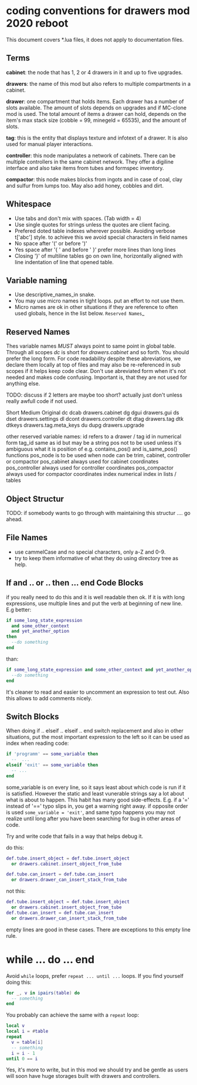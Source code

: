 coding conventions for drawers mod 2020 reboot
===============================================
This document covers *.lua files, it does not apply to documentation files.

Terms
-------
**cabinet**: the node that has 1, 2 or 4 drawers in it and up to five upgrades.

**drawers**: the name of this mod but also refers to multiple compartments in a
    cabinet.
    
**drawer**: one compartment that holds items. Each drawer has a number of slots
    available. The amount of slots depends on upgrades and if MC-clone mod is used.
    The total amount of items a drawer can hold, depends on the item's max stack
    size (cobble = 99, minegeld = 65535), and the amount of slots.
    
**tag**: this is the entity that displays texture and infotext of a drawer.
    It is also used for manual player interactions.
    
**controller**: this node manipulates a network of cabinets. There can be multiple
    controllers in the same cabinet network. They offer a digiline interface
    and also take items from tubes and formspec inventory.
    
**compactor**: this node makes blocks from ingots and in case of coal, clay and sulfur
    from lumps too. May also add honey, cobbles and dirt.

Whitespace
-----------
* Use tabs and don't mix with spaces. (Tab width = 4)
* Use single quotes for strings unless the quotes are client facing.
* Prefered doted table indexes wherever possible. Avoiding verbose t['abc'] style.
  to achieve this we avoid special characters in field names
* No space after '(' or before ')'
* Yes space after '{ ' and before ' }' prefer more lines than long lines
* Closing '}' of multiline tables go on own line, horizontally aligned with
  line indentation of line that opened table.

Variable naming
----------------
* Use descriptive_names_in snake.
* You may use micro names in tight loops. put an effort to not use them.
* Micro names are ok in other situations if they are reference to often used
  globals, hence in the list below. `Reserved Names`_

Reserved Names
---------------
Thes variable names *MUST* always point to same point in global table. Through
all scopes *dc* is short for *drawers.cabinet* and so forth.
You should prefer the long form.
For code readability despite these abreviations, we declare them locally at top
of files and may also be re-referenced in sub scopes if it helps keep code clear.
Don't use abreviated form when it's not needed and makes code confusing.
Important is, that they are not used for anything else.

TODO: discuss if 2 letters are maybe too short?
actually just don't unless really awfull code if not used.

Short     Medium       Original
dc        dcab         drawers.cabinet
dg        dgui         drawers.gui
ds        dset         drawers.settings
dl        dcont        drawers.controller
dt        dtag         drawers.tag
dtk       dtkeys       drawers.tag.meta_keys
du        dupg         drawers.upgrade

other reserved variable names:
id                refers to a drawer / tag id in numerical form
tag_id            same as id but may be a string
pos               not to be used unless it's ambiguous what it is position of
                  e.g. contains_pos() and is_same_pos() functions
pos_node          is to be used when node can be trim, cabinet, controller or compactor
pos_cabinet       always used for cabinet coordinates
pos_controller    always used for controller coordinates
pos_compactor     always used for compactor coordinates
index             numerical index in lists / tables

Object Structur
---------------
TODO: if somebody wants to go through with maintaining this structur .... go ahead.


File Names
-----------
* use cammelCase and no special characters, only a-Z and 0-9.
* try to keep them informative of what they do using directory tree as help.

If and .. or .. then ... end Code Blocks
------------------------------------------
if you really need to do this and it is well readable then ok. If it is with
long expressions, use multiple lines and put the verb at beginning of new line.
E.g better:
```lua
if some_long_state_expression
  and some_other_context
  and yet_another_option
then
  --do something
end
```
than:
```lua
if some_long_state_expression and some_other_context and yet_another_option then
  --do something
end
```
It's cleaner to read and easier to uncomment an expression to test out.
Also this allows to add comments nicely.

Switch Blocks
---------------
When doing if .. elseif .. elseif .. end switch replacement and also in other
situations, put the most important expression to the left so it can be used as
index when reading code:
```lua
if 'programm' == some_variable then
  --  ...
elseif 'exit' == some_variable then
  -- ...
end
```
some_variable is on every line, so it says least about which code is run if it
is satisfied. However the static and least vunerable strings say a lot about
what is about to happen.
This habit has many good side-effects.
E.g. if a '=' instead of '==' typo slips in, you get a warning right away.
if opposite order is used ``some_variable = 'exit'``, and same typo happens
you may not realize until long after you have been searching for bug in other
areas of code.

Try and write code that fails in a way that helps debug it.


do this:
```lua
def.tube.insert_object = def.tube.insert_object
  or drawers.cabinet.insert_object_from_tube

def.tube.can_insert = def.tube.can_insert
  or drawers.drawer_can_insert_stack_from_tube
```
not this:
```lua
def.tube.insert_object = def.tube.insert_object
  or drawers.cabinet.insert_object_from_tube
def.tube.can_insert = def.tube.can_insert
  or drawers.drawer_can_insert_stack_from_tube
```
empty lines are good in these cases. There are exceptions to this empty line rule.


while ... do ... end
=====================
Avoid ``while`` loops, prefer ``repeat ... until ...`` loops.
If you find yourself doing this:
```lua
for _, v in ipairs(table) do
  -- something
end
```
You probably can achieve the same with a ``repeat`` loop:
```lua
local v
local i = #table
repeat
  v = table[i]
  -- something
  i = i - 1
until 0 == i
```

Yes, it's more to write, but in this mod we should try and be gentle as
users will soon have huge storages built with drawers and controllers.

